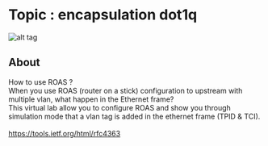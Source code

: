 # Topic : encapsulation dot1q <br />
![alt tag](https://raw.githubusercontent.com/cedsam/Cisco-ICNDCertification/master/encapsulation_dot1q/network_blueprint.PNG)
 <br />
## About
How to use ROAS ? <br />
When you use ROAS (router on a stick) configuration to upstream with multiple vlan, what happen in the Ethernet frame? <br />
This virtual lab allow you to configure ROAS and show you through simulation mode that a vlan tag is added in the ethernet frame (TPID & TCI). <br />
 <br />
https://tools.ietf.org/html/rfc4363